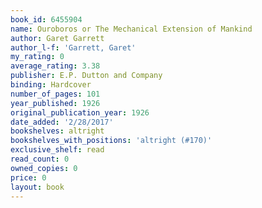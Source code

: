```yaml
---
book_id: 6455904
name: Ouroboros or The Mechanical Extension of Mankind
author: Garet Garrett
author_l-f: 'Garrett, Garet'
my_rating: 0
average_rating: 3.38
publisher: E.P. Dutton and Company
binding: Hardcover
number_of_pages: 101
year_published: 1926
original_publication_year: 1926
date_added: '2/28/2017'
bookshelves: altright
bookshelves_with_positions: 'altright (#170)'
exclusive_shelf: read
read_count: 0
owned_copies: 0
price: 0
layout: book
---
```

